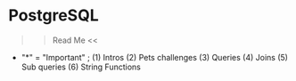 # PostgreSQL
>> Read Me <<
*  "*" = "Important" ;
(1) Intros
(2) Pets challenges
(3) Queries
(4) Joins
(5) Sub queries
(6) String Functions
